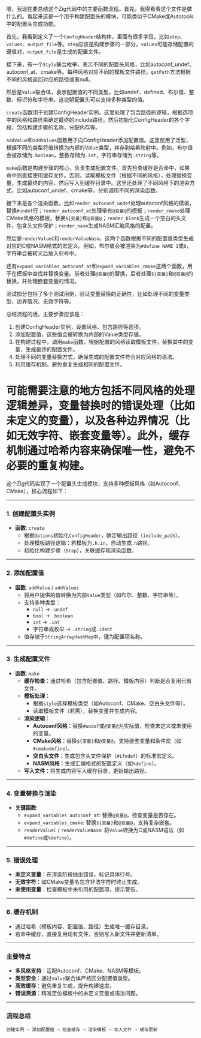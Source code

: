 嗯，我现在要总结这个Zig代码中的主要函数流程。首先，我得看看这个文件是做什么的。看起来这是一个用于构建配置头的模块，可能类似于CMake或Autotools中的配置头生成功能。

首先，我看到定义了一个`ConfigHeader`结构体，里面有很多字段，比如`step`、`values`、`output_file`等。`step`应该是构建步骤的一部分，`values`可能存储配置的键值对，`output_file`是生成的配置文件。

接下来，有一个`Style`联合枚举，表示不同的配置头风格，比如autoconf_undef、autoconf_at、cmake等。每种风格对应不同的模板文件路径。`getPath`方法根据不同的风格返回对应的路径或者null。

然后是`Value`联合体，表示配置值的不同类型，比如undef、defined、布尔值、整数、标识符和字符串。这说明配置头可以支持多种类型的值。

`create`函数用于创建ConfigHeader实例。这里处理了包含路径的逻辑，根据选项中的风格和路径来确定最终的include路径。然后初始化ConfigHeader的各个字段，包括构建步骤的名称，分配内存等。

`addValue`和`addValues`函数用于向ConfigHeader添加配置值。这里使用了泛型，根据不同的类型将值转换为内部的Value类型，并存到哈希映射中。例如，布尔值会被存储为`.boolean`，整数存储为`.int`，字符串存储为`.string`等。

`make`函数是构建步骤的核心，负责生成配置文件。首先检查缓存是否命中，如果命中则直接使用缓存文件。否则，读取模板文件（根据不同的风格），处理替换变量，生成最终的内容，然后写入到缓存目录中。这里还处理了不同风格下的渲染方式，比如autoconf_undef、cmake等，分别调用不同的渲染函数。

接下来是各个渲染函数，比如`render_autoconf_undef`处理autoconf风格的模板，替换`#undef`行；`render_autoconf_at`处理带有`@变量@`的模板；`render_cmake`处理CMake风格的模板，替换`${变量}`和`@变量@`；`render_blank`生成一个空白的头文件，包含头文件保护；`render_nasm`生成NASM汇编风格的配置。

然后是`renderValueC`和`renderValueNasm`，这两个函数根据不同的配置值类型生成对应的C或NASM格式的宏定义。例如，布尔值会被渲染为`#define NAME 1`或`0`，字符串会被转义后放入引号中。

还有`expand_variables_autoconf_at`和`expand_variables_cmake`这两个函数，用于在模板中查找并替换变量。前者处理`@变量@`的替换，后者处理`${变量}`和`@变量@`的替换，并处理嵌套变量的情况。

测试部分包括了多个测试用例，验证变量替换的正确性，比如处理不同的变量类型、边界情况、无效字符等。

总结流程的话，主要步骤应该是：

1. 创建ConfigHeader实例，设置风格、包含路径等选项。
2. 添加配置值，这些值会被转换为内部的Value类型存储。
3. 在构建过程中，调用`make`函数，根据配置的风格读取模板文件，替换其中的变量，生成最终的配置文件。
4. 处理不同的变量替换方式，确保生成的配置文件符合对应风格的语法。
5. 利用缓存机制，避免重复生成相同的配置文件。

可能需要注意的地方包括不同风格的处理逻辑差异，变量替换时的错误处理（比如未定义的变量），以及各种边界情况（比如无效字符、嵌套变量等）。此外，缓存机制通过哈希内容来确保唯一性，避免不必要的重复构建。
================================================
这个Zig代码实现了一个配置头生成模块，支持多种模板风格（如Autoconf、CMake），核心流程如下：

---

### **1. 创建配置头实例**
- **函数**: `create`
  - 根据`Options`初始化`ConfigHeader`，确定输出路径（`include_path`）。
  - 处理模板路径逻辑：若模板为`.h.in`，自动生成`.h`路径。
  - 初始化构建步骤（`Step`），关联缓存和渲染函数。

---

### **2. 添加配置值**
- **函数**: `addValue` / `addValues`
  - 将用户提供的值转换为内部`Value`类型（如布尔、整数、字符串等）。
  - 支持多种类型：
    - `null` → `.undef`
    - `bool` → `.boolean`
    - `int` → `.int`
    - 字符串或枚举 → `.string`或`.ident`
  - 值存储于`StringArrayHashMap`中，键为配置项名称。

---

### **3. 生成配置文件**
- **函数**: `make`
  - **缓存检查**：通过哈希（包含配置值、路径、模板内容）判断是否复用已有文件。
  - **模板处理**：
    - 根据`style`选择模板类型（如Autoconf、CMake、空白头文件等）。
    - 读取模板文件（若需），替换变量并生成内容。
  - **渲染逻辑**：
    - **Autoconf风格**：替换`#undef`或`@变量@`为实际值，检查未定义或未使用的变量。
    - **CMake风格**：替换`${变量}`和`@变量@`，支持嵌套变量和条件宏（如`#cmakedefine`）。
    - **空白头文件**：生成包含头文件保护（`#ifndef`）的标准宏定义。
    - **NASM风格**：生成汇编格式的配置定义（如`%define`）。
  - **写入文件**：将生成内容写入缓存目录，更新输出路径。

---

### **4. 变量替换与渲染**
- **关键函数**:
  - `expand_variables_autoconf_at`: 替换`@变量@`，检查变量是否存在。
  - `expand_variables_cmake`: 替换`${变量}`和`@变量@`，支持复杂嵌套。
  - `renderValueC` / `renderValueNasm`: 将`Value`转换为C或NASM语法（如`#define`或`%define`）。

---

### **5. 错误处理**
- **未定义变量**：在渲染阶段抛出错误，标记具体行号。
- **无效字符**：如CMake变量名包含非法字符时终止生成。
- **未使用变量**：检查模板中未引用的配置项，提示警告。

---

### **6. 缓存机制**
- 通过哈希（模板内容、配置值、路径）生成唯一缓存目录。
- 若命中缓存，直接复用现有文件，否则写入新文件并更新清单。

---

### **主要特点**
- **多风格支持**：适配Autoconf、CMake、NASM等模板。
- **类型安全**：通过`Value`联合体严格区分配置值类型。
- **高效缓存**：避免重复生成，提升构建速度。
- **错误溯源**：精准定位模板中的未定义变量或语法问题。

---

### **流程总结**
```
创建实例 → 添加配置值 → 检查缓存 → 渲染模板 → 写入文件 → 缓存更新
```
